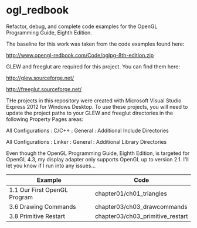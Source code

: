 ogl_redbook
===========

Refactor, debug, and complete code examples for the OpenGL Programming Guide, Eighth Edition.

The baseline for this work was taken from the code examples found here:

http://www.opengl-redbook.com/Code/oglpg-8th-edition.zip

GLEW and freeglut are required for this project. You can find them here:

http://glew.sourceforge.net/

http://freeglut.sourceforge.net/

THe projects in this repository were created with Microsoft Visual Studio Express 2012 for Windows Desktop. To use these projects, you will need to update the project paths to your GLEW and freeglut directories in the following Property Pages areas:

All Configurations : C/C++ : General : Additional Include Directories

All Configurations : Linker : General : Additional Library Directories

Even though the OpenGL Programming Guide, Eighth Edition, is targeted for OpenGL 4.3, my display adapter only supports OpenGL up to version 2.1. I'll let you know if I run into any issues...

**Example** | **Code**
------------|-------------
1.1 Our First OpenGL Program | chapter01/ch01_triangles
3.6 Drawing Commands | chapter03/ch03_drawcommands
3.8 Primitive Restart | chapter03/ch03_primitive_restart


